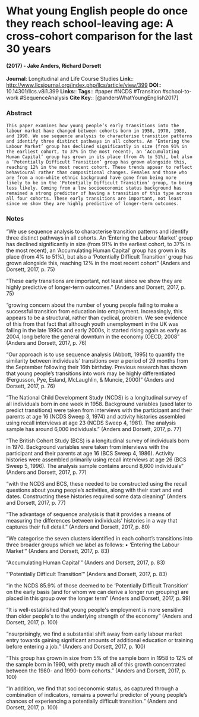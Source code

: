 # What young English people do once they reach school-leaving age: A cross-cohort comparison for the last 30 years
#### (2017) - Jake Anders, Richard Dorsett
**Journal**: Longitudinal and Life Course Studies
**Link**:: http://www.llcsjournal.org/index.php/llcs/article/view/399
**DOI**:: 10.14301/llcs.v8i1.399
**Links**:: 
**Tags**:: #paper #NCDS #Transition #school-to-work #SequenceAnalysis 
**Cite Key**:: [@andersWhatYoungEnglish2017]

### Abstract

```
This paper examines how young people’s early transitions into the labour market have changed between cohorts born in 1958, 1970, 1980, and 1990. We use sequence analysis to characterise transition patterns and identify three distinct pathways in all cohorts. An ‘Entering the Labour Market’ group has declined significantly in size (from 91% in the earliest cohort, to 37% in the most recent), an ‘Accumulating Human Capital’ group has grown in its place (from 4% to 51%), but also a ‘Potentially Difficult Transition’ group has grown alongside this, reaching 12% in the most recent cohort. These trends appear to reflect behavioural rather than compositional changes. Females and those who are from a non-white ethnic background have gone from being more likely to be in the ‘Potentially Difficult Transition’ group, to being less likely. Coming from a low socioeconomic status background has remained a strong predictor of having a transition of this type across all four cohorts. These early transitions are important, not least since we show they are highly predictive of longer-term outcomes.
```

### Notes

“We use sequence analysis to characterise transition patterns and identify three distinct pathways in all cohorts. An ‘Entering the Labour Market’ group has declined significantly in size (from 91% in the earliest cohort, to 37% in the most recent), an ‘Accumulating Human Capital’ group has grown in its place (from 4% to 51%), but also a ‘Potentially Difficult Transition’ group has grown alongside this, reaching 12% in the most recent cohort” (Anders and Dorsett, 2017, p. 75)

“These early transitions are important, not least since we show they are highly predictive of longer-term outcomes.” (Anders and Dorsett, 2017, p. 75)

“growing concern about the number of young people failing to make a successful transition from education into employment. Increasingly, this appears to be a structural, rather than cyclical, problem. We see evidence of this from that fact that although youth unemployment in the UK was falling in the late 1990s and early 2000s, it started rising again as early as 2004, long before the general downturn in the economy (OECD, 2008” (Anders and Dorsett, 2017, p. 76)

“Our approach is to use sequence analysis (Abbott, 1995) to quantify the similarity between individuals' transitions over a period of 29 months from the September following their 16th birthday. Previous research has shown that young people’s transitions into work may be highly differentiated (Fergusson, Pye, Esland, McLaughlin, & Muncie, 2000)” (Anders and Dorsett, 2017, p. 76)

“The National Child Development Study (NCDS) is a longitudinal survey of all individuals born in one week in 1958. Background variables (used later to predict transitions) were taken from interviews with the participant and their parents at age 16 (NCDS Sweep 3, 1974) and activity histories assembled using recall interviews at age 23 (NCDS Sweep 4, 1981). The analysis sample has around 6,000 individuals.” (Anders and Dorsett, 2017, p. 77)

“The British Cohort Study (BCS) is a longitudinal survey of individuals born in 1970. Background variables were taken from interviews with the participant and their parents at age 16 (BCS Sweep 4, 1986). Activity histories were assembled primarily using recall interviews at age 26 (BCS Sweep 5, 1996). The analysis sample contains around 8,600 individuals” (Anders and Dorsett, 2017, p. 77)

“with the NCDS and BCS, these needed to be constructed using the recall questions about young people’s activities, along with their start and end dates. Constructing these histories required some data cleaning” (Anders and Dorsett, 2017, p. 77)

“The advantage of sequence analysis is that it provides a means of measuring the differences between individuals' histories in a way that captures their full detail.” (Anders and Dorsett, 2017, p. 80)

“We categorise the seven clusters identified in each cohort’s transitions into three broader groups which we label as follows: • ‘Entering the Labour Market’” (Anders and Dorsett, 2017, p. 83)

“Accumulating Human Capital’” (Anders and Dorsett, 2017, p. 83)

“‘Potentially Difficult Transition’” (Anders and Dorsett, 2017, p. 83)

“in the NCDS 85.9% of those deemed to be ‘Potentially Difficult Transition’ on the early basis (and for whom we can derive a longer run grouping) are placed in this group over the longer term” (Anders and Dorsett, 2017, p. 99)

“It is well-established that young people's employment is more sensitive than older people's to the underlying strength of the economy” (Anders and Dorsett, 2017, p. 100)

“nsurprisingly, we find a substantial shift away from early labour market entry towards gaining significant amounts of additional education or training before entering a job.” (Anders and Dorsett, 2017, p. 100)

“This group has grown in size from 5% of the sample born in 1958 to 12% of the sample born in 1990, with pretty much all of this growth concentrated between the 1980- and 1990-born cohorts.” (Anders and Dorsett, 2017, p. 100)

“In addition, we find that socioeconomic status, as captured through a combination of indicators, remains a powerful predictor of young people’s chances of experiencing a potentially difficult transition.” (Anders and Dorsett, 2017, p. 100)